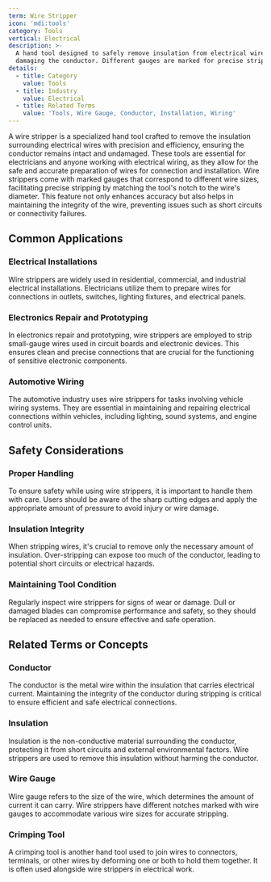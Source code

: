 ```yaml
---
term: Wire Stripper
icon: 'mdi:tools'
category: Tools
vertical: Electrical
description: >-
  A hand tool designed to safely remove insulation from electrical wires without
  damaging the conductor. Different gauges are marked for precise stripping.
details:
  - title: Category
    value: Tools
  - title: Industry
    value: Electrical
  - title: Related Terms
    value: 'Tools, Wire Gauge, Conductor, Installation, Wiring'
---
```

A wire stripper is a specialized hand tool crafted to remove the insulation surrounding electrical wires with precision and efficiency, ensuring the conductor remains intact and undamaged. These tools are essential for electricians and anyone working with electrical wiring, as they allow for the safe and accurate preparation of wires for connection and installation. Wire strippers come with marked gauges that correspond to different wire sizes, facilitating precise stripping by matching the tool's notch to the wire's diameter. This feature not only enhances accuracy but also helps in maintaining the integrity of the wire, preventing issues such as short circuits or connectivity failures.

## Common Applications

### Electrical Installations
Wire strippers are widely used in residential, commercial, and industrial electrical installations. Electricians utilize them to prepare wires for connections in outlets, switches, lighting fixtures, and electrical panels.

### Electronics Repair and Prototyping
In electronics repair and prototyping, wire strippers are employed to strip small-gauge wires used in circuit boards and electronic devices. This ensures clean and precise connections that are crucial for the functioning of sensitive electronic components.

### Automotive Wiring
The automotive industry uses wire strippers for tasks involving vehicle wiring systems. They are essential in maintaining and repairing electrical connections within vehicles, including lighting, sound systems, and engine control units.

## Safety Considerations

### Proper Handling
To ensure safety while using wire strippers, it is important to handle them with care. Users should be aware of the sharp cutting edges and apply the appropriate amount of pressure to avoid injury or wire damage.

### Insulation Integrity
When stripping wires, it's crucial to remove only the necessary amount of insulation. Over-stripping can expose too much of the conductor, leading to potential short circuits or electrical hazards.

### Maintaining Tool Condition
Regularly inspect wire strippers for signs of wear or damage. Dull or damaged blades can compromise performance and safety, so they should be replaced as needed to ensure effective and safe operation.

## Related Terms or Concepts

### Conductor
The conductor is the metal wire within the insulation that carries electrical current. Maintaining the integrity of the conductor during stripping is critical to ensure efficient and safe electrical connections.

### Insulation
Insulation is the non-conductive material surrounding the conductor, protecting it from short circuits and external environmental factors. Wire strippers are used to remove this insulation without harming the conductor.

### Wire Gauge
Wire gauge refers to the size of the wire, which determines the amount of current it can carry. Wire strippers have different notches marked with wire gauges to accommodate various wire sizes for accurate stripping.

### Crimping Tool
A crimping tool is another hand tool used to join wires to connectors, terminals, or other wires by deforming one or both to hold them together. It is often used alongside wire strippers in electrical work.
